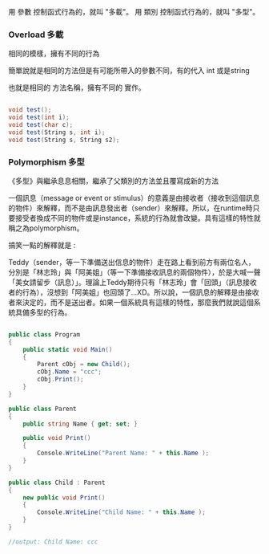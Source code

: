用 參數 控制函式行為的，就叫 "多載"。
用 類別 控制函式行為的，就叫 "多型"。

### Overload 多載

相同的模樣，擁有不同的行為

簡單說就是相同的方法但是有可能所帶入的參數不同，有的代入 int 或是string

也就是相同的 方法名稱，擁有不同的 實作。

``` C#

void test();
void test(int i);
void test(char c);
void test(String s, int i);
void test(String s, String s2);

```

### Polymorphism 多型

《多型》與繼承息息相關，繼承了父類別的方法並且覆寫成新的方法

一個訊息（message or event or stimulus）的意義是由接收者（接收到這個訊息的物件）來解釋，而不是由訊息發出者（sender）來解釋。所以，在runtime時只要接受者換成不同的物件或是instance，系統的行為就會改變。具有這樣的特性就稱之為polymorphism。

搞笑一點的解釋就是 :

Teddy（sender，等一下準備送出信息的物件）走在路上看到前方有兩位名人，分別是「林志玲」與「阿美姐」（等一下準備接收訊息的兩個物件），於是大喊一聲「美女請留步（訊息）」。理論上Teddy期待只有「林志玲」會「回頭」（訊息接收者的行為），沒想到「阿美姐」也回頭了...XD。所以說，一個訊息的解釋是由接收者來決定的，而不是送出者。如果一個系統具有這樣的特性，那麼我們就說這個系統具備多型的行為。


``` C#

public class Program
{
    public static void Main()
    {
        Parent cObj = new Child();
        cObj.Name = "ccc";
        cObj.Print();
    }
}

public class Parent
{
    public string Name { get; set; }   

    public void Print()
    {
        Console.WriteLine("Parent Name: " + this.Name );
    }     
}

public class Child : Parent
{
    new public void Print()
    {
        Console.WriteLine("Child Name: " + this.Name );
    }     
}

//output: Child Name: ccc

```



